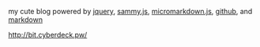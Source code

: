 my cute blog powered by [jquery](http://jquery.com), [sammy.js](http://sammyjs.org/), [micromarkdown.js](https://github.com/SimonWaldherr/micromarkdown.js), [github](http://github.com/), and [markdown](http://daringfireball.net/projects/markdown/)
  
http://bit.cyberdeck.pw/
